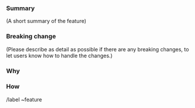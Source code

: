 <!--

Please put the short and descriptive title above.

-->
### Summary
(A short summary of the feature)

### Breaking change
(Please describe as detail as possible if there are any breaking changes, to let users know how to handle the changes.)

### Why
<!-- Optional: (Why you are proposing this feature? Any related tickets?) -->

### How
<!-- Optional: (How does it works?) -->

/label ~feature
